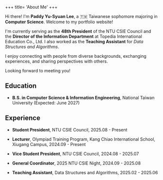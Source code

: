 +++
title= 'About Me'
+++

Hi there! I'm **Paddy Yu-Syuan Lee**, a :taiwan: Taiwanese sophomore majoring in **Computer Science**. Welcome to my portfolio website!

I'm currently serving as the **48th President** of the NTU CSIE Council and the **Director of the Information Department** at Topedia International Education Co., Ltd. I also worked as the **Teaching Assistant** for *Data Structures and Algorithms*.

I enjoy connecting with people from diverse backgrounds, exchanging experiences, and sharing perspectives with others.

Looking forward to meeting you!

## Education

* **B.S. in Computer Science & Information Engineering**, National Taiwan University (Expected: June 2027)


## Experience

* **Student President**, NTU CSIE Council, 2025.08 - Present

* **Lecturer**, Olympiad Training Program, Kang Chiao International School, Xiugang Campus, 2024.09 - Present

* **Vice Student President**, NTU CSIE Council, 2024.08 - 2025.07

* **General Coordinator**, 2025 NTU CSIE Night, 2024.09 - 2025.08

* **Teaching Assistant**, Data Structures and Algorithms, 2025.02 - 2025.06
